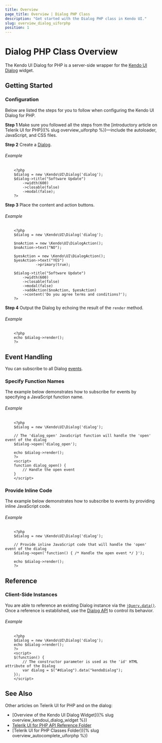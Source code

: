 ```yaml
---
title: Overview
page_title: Overview | Dialog PHP Class
description: "Get started with the Dialog PHP class in Kendo UI."
slug: overview_dialog_uiforphp
position: 1
---
```


# Dialog PHP Class Overview

The Kendo UI Dialog for PHP is a server-side wrapper for the [Kendo UI Dialog](/api/javascript/ui/dialog) widget.

## Getting Started

### Configuration

Below are listed the steps for you to follow when configuring the Kendo UI Dialog for PHP.

**Step 1** Make sure you followed all the steps from the [introductory article on Telerik UI for PHP]({% slug overview_uiforphp %})&mdash;include the autoloader, JavaScript, and CSS files.

**Step 2** Create a [Dialog](/api/php/Kendo/UI/Dialog).

###### Example

        <?php
        $dialog = new \Kendo\UI\Dialog('dialog');
        $dialog->title("Software Update")
            ->width(600)
            ->closable(false)
            ->modal(false);
        ?>

**Step 3** Place the content and action buttons.

###### Example

        <?php
        $dialog = new \Kendo\UI\Dialog('dialog');

        $noAction = new \Kendo\UI\DialogAction();
        $noAction->text("NO");
        
        $yesAction = new \Kendo\UI\DialogAction();
        $yesAction->text("YES")
                  ->primary(true);

        $dialog->title("Software Update")                 
            ->width(600)
            ->closable(false)
            ->modal(false)
            ->addAction($noAction, $yesAction)
            ->content('Do you agree terms and conditions?');
        ?>

**Step 4** Output the Dialog by echoing the result of the `render` method.

###### Example

        <?php
        echo $dialog->render();
        ?>

## Event Handling

You can subscribe to all Dialog [events](/api/javascript/ui/dialog#events).

### Specify Function Names

The example below demonstrates how to subscribe for events by specifying a JavaScript function name.

###### Example

        <?php
        $dialog = new \Kendo\UI\Dialog('dialog');

        // The 'dialog_open' JavaScript function will handle the 'open' event of the dialog
        $dialog->open('dialog_open');

        echo $dialog->render();
        ?>
        <script>
        function dialog_open() {
            // Handle the open event
        }
        </script>

### Provide Inline Code

The example below demonstrates how to subscribe to events by providing inline JavaScript code.

###### Example

        <?php
        $dialog = new \Kendo\UI\Dialog('dialog');

        // Provide inline JavaScript code that will handle the 'open' event of the dialog
        $dialog->open('function() { /* Handle the open event */ }');

        echo $dialog->render();
        ?>

<!--*-->
## Reference

### Client-Side Instances

You are able to reference an existing Dialog instance via the [`jQuery.data()`](http://api.jquery.com/jQuery.data/). Once a reference is established, use the [Dialog API](/api/javascript/ui/dialog#dialog) to control its behavior.

###### Example

        <?php
        $dialog = new \Kendo\UI\Dialog('dialog');
        echo $dialog->render();
        ?>
        <script>
        $(function() {
            // The constructor parameter is used as the 'id' HTML attribute of the Dialog
            var dialog = $("#dialog").data("kendoDialog");
        });
        </script>

## See Also

Other articles on Telerik UI for PHP and on the dialog:

* [Overview of the Kendo UI Dialog Widget]({% slug overview_kendoui_dialog_widget %})
* [Telerik UI for PHP API Reference Folder](/api/php/Kendo/UI/AutoComplete)
* [Telerik UI for PHP Classes Folder]({% slug overview_autocomplete_uiforphp %})
